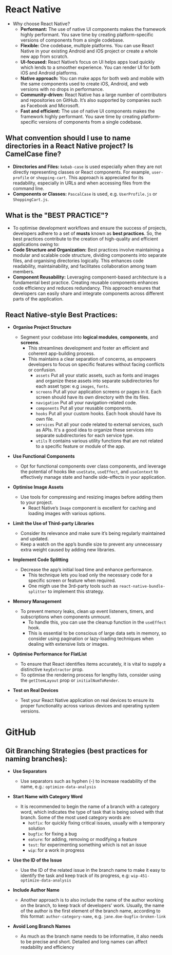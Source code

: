 
# React Native
- Why choose React Native?
    - **Performant:** The use of native UI components makes the framework highly performant. You save time by creating platform-specific versions of components from a single codebase.
    - **Flexible:** One codebase, multiple platforms. You can use React Native in your existing Android and iOS project or create a whole new app from scratch.
    - **UI-focused:** React Native’s focus on UI helps apps load quickly which lends to a smoother experience. You can render UI for both iOS and Android platforms.
    - **Native approach:** You can make apps for both web and mobile with the same components used to create iOS, Android, and web versions with no drops in performance.
    - **Community-driven:** React Native has a large number of contributors and repositories on GitHub. It’s also supported by companies such as Facebook and Microsoft.
    - **Fast and efficient:** The use of native UI components makes the framework highly performant. You save time by creating platform-specific versions of components from a single codebase.


## What convention should I use to name directories in a React Native project? Is CamelCase fine?
- **Directories and Files:** `kebab-case` is used especially when they are not directly representing classes or React components. For example, `user-profile` or `shopping-cart`. This approach is appreciated for its readability, especially in URLs and when accessing files from the command line.
- **Components or Classes:** `PascalCase` is used, e.g. `UserProfile.js` or `ShoppingCart.js`.

    
## What is the "BEST PRACTICE"?
- To optimise development workflows and ensure the success of projects, developers adhere to a set of **musts** known as **best practices**. So, the best practices contribute to the creation of high-quality and efficient applications owing to:
- **Code Structure and Organization:** Best practices involve maintaining a modular and scalable code structure, dividing components into separate files, and organising directories logically. This enhances code readability, maintainability, and facilitates collaboration among team members.
- **Component Reusability:** Leveraging component-based architecture is a fundamental best practice. Creating reusable components enhances code efficiency and reduces redundancy. This approach ensures that developers can easily share and integrate components across different parts of the application.

## React Native-style Best Practices:

- **Organise Project Structure**
    - Segment your codebase into **logical modules**, **components**, and **screens**.
        - This streamlines development and foster an efficient and coherent app-building process.
        - This maintains a clear separation of concerns, as empowers developers to focus on specific features without facing conflicts or confusion.
            - `assets`  Put all your static assets, such as fonts and images and organize these assets into separate subdirectories for each asset type: e.g `images`, `fonts`.
            - `screens` Put all your application screens or pages in it. Each screen should have its own directory with the its files.
            - `navigation` Put all your navigation-related code.
            - `components` Put all your reusable components.
            - `hooks` Put all your custom hooks. Each hook should have its own file.
            - `services` Put all your code related to external services, such as APIs. It's a good idea to organize these services into separate subdirectories for each service type.
            - `utils` It contains various utility functions that are not related to a specific feature or module of the app.
- **Use Functional Components**
    - Opt for functional components over class components, and leverage the potential of hooks like `useState`, `useEffect`, and `useContext` to effectively manage state and handle side-effects in your application.
     
- **Optimise Image Assets**
    - Use tools for compressing and resizing images before adding them to your project.
        - React Native’s `Image` component is excellent for caching and loading images with various options.

- **Limit the Use of Third-party Libraries**
    - Consider its relevance and make sure it’s being regularly maintained and updated.
    - Keep a watch on the app’s bundle size to prevent any unnecessary extra weight caused by adding new libraries.

- **Implement Code Splitting**
    - Decrease the app’s initial load time and enhance performance.
        - This technique lets you load only the necessary code for a specific screen or feature when required. 
        - One migth use the 3rd-party tools such as `react-native-bundle-splitter` to implement this strategy.

- **Memory Management**
    - To prevent memory leaks, clean up event listeners, timers, and subscriptions when components unmount.
        - To handle this, you can use the cleanup function in the `useEffect` hook.
        - This is essential to be conscious of large data sets in memory, so consider using pagination or lazy-loading techniques when dealing with extensive lists or images.

- **Optimise Performance for FlatList**
    - To ensure that React identifies items accurately, it is vital to supply a distinctive `keyExtractor` prop.
    - To optimise the rendering process for lengthy lists, consider using the `getItemLayout` prop or `initialNumToRender`.

- **Test on Real Devices**
    - Test your React Native application on real devices to ensure its proper functionality across various devices and operating system versions.


# GitHub
## Git Branching Strategies (best practices for naming branches):

- **Use Separators**
    - Use separators such as hyphen (-) to increase readability of the name, e.g.: `optimize-data-analysis`

- **Start Name with Category Word**
    - It is recommended to begin the name of a branch with a category word, which indicates the type of task that is being solved with that branch. Some of the most used category words are:
        - `hotfix`: for quickly fixing critical issues, usually with a temporary solution
        - `bugfix`: for fixing a bug
        - `eature`: for adding, removing or modifying a feature
        - `test`: for experimenting something which is not an issue
        - `wip`: for a work in progress

- **Use the ID of the Issue**
    - Use the ID of the related issue in the branch name to make it easy to identify the task and keep track of its progress, e.g: `wip-451-optimize-data-analysis`

- **Include Author Name** 
    - Another approach is to also include the name of the author working on the branch, to keep track of developers' work. Usually, the name of the author is the first element of the branch name, according to this format: `author-category-name`, e.g. `jane.doe-bugfix-broken-link`

- **Avoid Long Branch Names**
    - As much as the branch name needs to be informative, it also needs to be precise and short. Detailed and long names can affect readability and efficiency
    
    
    
    
    
    
    
    

